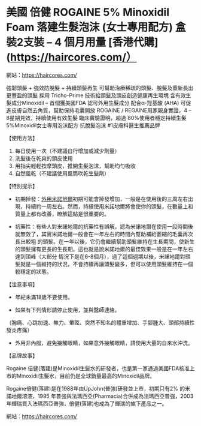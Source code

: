 # 美國 倍健 ROGAINE 5% Minoxidil Foam 落建生髮泡沫 (女士專用配方) 盒裝2支裝 – 4 個月用量 [香港代購](https://haircores.com/）

網站：https://haircores.com/

強韌頭髮 + 強效防脫髮 + 持續頭髮再生
可幫助治療稀疏的頭髮、脫髮及重新長出更豐盈的頭髮
採用 Tricho-Prime 技術給頭髮及頭皮創造健康再生環境
含有效生髮成分Minoxidil – 首個獲美國FDA 認可外用生髮成分
配合α-羥基酸 (AHA) 可促進皮膚自然去角質，幫助保持毛囊開放
ROGAINE / REGAINE用家親身實證，4 – 8星期見效，持續使用有效生髮
臨床實驗證明，超過 80%使用者穩定持續生髮
5%Minoxidil女士專用泡沫配方
抗脫髮泡沫 #1皮膚科醫生推薦品牌

【使用方法】
1. 每日使用一次（不建議自行增加或減少劑量）
2. 洗髮後在乾爽的頭皮使用
3. 用指尖輕輕按摩頭皮，推開生髮泡沫，幫助均勻吸收
4. 自然風乾（不建議使用風筒吹乾生髮劑）

【特別提示】

 

* 初期掉發：[外用米諾地爾](https://haircores.com/product/%e7%be%8e%e5%9c%8b-%e5%80%8d%e5%81%a5-rogaine-5-minoxidil-foam-%e8%90%bd%e5%bb%ba%e7%94%9f%e9%ab%ae%e6%b3%a1%e6%b2%ab-%e5%a5%b3%e5%a3%ab%e5%b0%88%e7%94%a8%e9%85%8d%e6%96%b9-%e7%9b%92%e8%a3%9d2/)初期可能會掉發增加，一般是在使用後的三周左右出現，持續約一周左右。然而，持續使用米諾地爾將會使你的頭髮，在數量上和質量上都有改善，瞭解這點是很重要的。

 

* 抗藥性：有些人對米諾地爾的抗藥性有誤解，認為米諾地爾在使用一段時間後就無效了，其實米諾地爾一般會在一年左右的時間內幫助補給萎縮的毛囊再次長出較粗 的頭髮。在一年以後，它仍會繼續幫助頭髮維持在生長期間，使新生的頭髮擁有更長的生長期。這也就是說米諾地爾的最佳效果一般是在一年左右達到頂峰（大部分 情況下是在6-8個月），過了這個週期以後，米諾地爾對頭髮就是一個維持的狀況，不會持續再讓頭髮變多，但可以使用頭髮維持在一個較穩定的狀態。

 

【注意事項】

 

* 年紀未滿18歲不要使用。

* 如果有下列情形請停止使用，並與醫師連絡。

（胸痛、心跳加速、無力、暈眩、突然不知名的體重增加、手腳腫大、頭部持續性發炎疼痛）

* 外用非內服，避免接觸眼睛，如果意外接觸眼睛，請使用大量的自來水沖洗。

 

【品牌故事】

Rogaine 倍健(落建)是Minoxidil生髮水的研發者，也是第一家通過美國FDA核准上市的Minoxidil生髮水，目前仍是全球銷量最高的Minoxidil品牌。

 

Rogaine倍健(落建)是在1988年由UpJohn(普強)研發並上市，初期只有2% 的米諾地爾溶液，1995 年普強與法瑪西亞(Pharmacia)合併成為法瑪西亞普強，2003年輝瑞買入法瑪西亞普強，倍健(落建)也成為了輝瑞的旗下產品之一。

網站：https://haircores.com/
